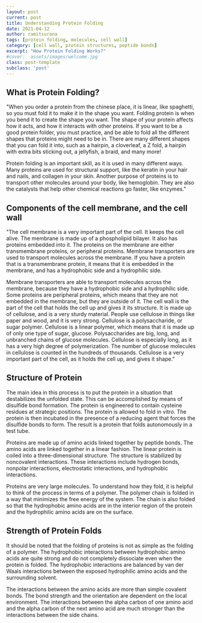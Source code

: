 ```yaml
---
layout: post
current: post
title: Understanding Protein Folding
date: 2021-04-12
author: ramitsurana
tags: [protein folding, molecules, cell wall]
category: [cell wall, protein structures, peptide bonds]
excerpt: "How Protein Folding Works?"
#cover:  assets/images/welcome.jpg
class: post-template
subclass: 'post'
---
```


## What is Protein Folding?

"When you order a protein from the chinese place, it is linear, like spaghetti, so you must fold it to make it in the shape you want. Folding protein is when you bend it to create the shape you want. The shape of your protein affects how it acts, and how it interacts with other proteins. If you want to be a good protein folder, you must practice, and be able to fold all the different shapes that proteins might need to be in. There are many different shapes that you can fold it into, such as a hairpin, a cloverleaf, a Z fold, a hairpin with extra bits sticking out, a jellyfish, a braid, and many more! 

Protein folding is an important skill, as it is used in many different ways. Many proteins are used for structural support, like the keratin in your hair and nails, and collagen in your skin. Another purpose of proteins is to transport other molecules around your body, like hemoglobin. They are also the catalysts that help other chemical reactions go faster, like enzymes."

## Components of the cell membrane, and the cell wall

"The cell membrane is a very important part of the cell. It keeps the cell alive. The membrane is made up of a phospholipid bilayer. It also has proteins embedded into it. The proteins on the membrane are either transmembrane proteins, or peripheral proteins. Membrane transporters are used to transport molecules across the membrane. If you have a protein that is a transmembrane protein, it means that it is embedded in the membrane, and has a hydrophobic side and a hydrophilic side. 

Membrane transporters are able to transport molecules across the membrane, because they have a hydrophobic side and a hydrophilic side. Some proteins are peripheral proteins, which means that they are not embedded in the membrane, but they are outside of it. The cell wall is the part of the cell that holds the cell up and gives it its structure. It is made up of cellulose, and is a very sturdy material. People use cellulose in things like paper and wood, and it is very strong. Cellulose is a polysaccharide, or sugar polymer. Cellulose is a linear polymer, which means that it is made up of only one type of sugar, glucose. Polysaccharides are big, long, and unbranched chains of glucose molecules. Cellulose is especially long, as it has a very high degree of polymerization. The number of glucose molecules in cellulose is counted in the hundreds of thousands. Cellulose is a very important part of the cell, as it holds the cell up, and gives it shape."

## Structure of Protein

The main idea in this process is to put the protein in a situation that destabilizes the unfolded state. This can be accomplished by means of disulfide bond formation. The protein is engineered to contain cysteine residues at strategic positions. The protein is allowed to fold in vitro. The protein is then incubated in the presence of a reducing agent that forces the disulfide bonds to form. The result is a protein that folds autonomously in a test tube.

Proteins are made up of amino acids linked together by peptide bonds. The amino acids are linked together in a linear fashion. The linear protein is coiled into a three-dimensional structure. The structure is stabilized by noncovalent interactions. These interactions include hydrogen bonds, nonpolar interactions, electrostatic interactions, and hydrophobic interactions.

Proteins are very large molecules. To understand how they fold, it is helpful to think of the process in terms of a polymer. The polymer chain is folded in a way that minimizes the free energy of the system. The chain is also folded so that the hydrophobic amino acids are in the interior region of the protein and the hydrophilic amino acids are on the surface.

## Strength of Protein Folds

It should be noted that the folding of proteins is not as simple as the folding of a polymer. The hydrophobic interactions between hydrophobic amino acids are quite strong and do not completely dissociate even when the protein is folded. The hydrophobic interactions are balanced by van der Waals interactions between the exposed hydrophilic amino acids and the surrounding solvent.

The interactions between the amino acids are more than simple covalent bonds. The bond strength and the orientation are dependent on the local environment. The interactions between the alpha carbon of one amino acid and the alpha carbon of the next amino acid are much stronger than the interactions between the side chains.
